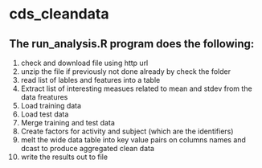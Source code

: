 # cds_cleandata

## The run_analysis.R program does the following:

1. check and download file using http url
2. unzip the file if previously not done already by check the folder
3. read list of lables and features into a table
4. Extract list of interesting measues related to mean and stdev from the data freatures
5. Load training data
6. Load test data
7. Merge training and test data
8. Create factors for activity and subject (which are the identifiers)
9. melt the wide data table into key value pairs on columns names and dcast to produce aggregated clean data
10. write the results out to file
